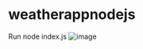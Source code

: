 # weatherappnodejs
Run node index.js
![image](https://user-images.githubusercontent.com/47442575/174464950-128829ac-683c-41e3-9171-7b921b03338a.png)
